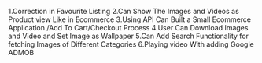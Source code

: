 1.Correction in Favourite Listing
2.Can Show The Images and Videos as Product view Like in Ecommerce
3.Using API Can Built a Small Ecommerce  Application /Add To Cart/Checkout Process
4.User Can Download Images and Video and Set Image as Wallpaper
5.Can Add Search Functionality for fetching Images of Different Categories
6.Playing video With adding Google ADMOB